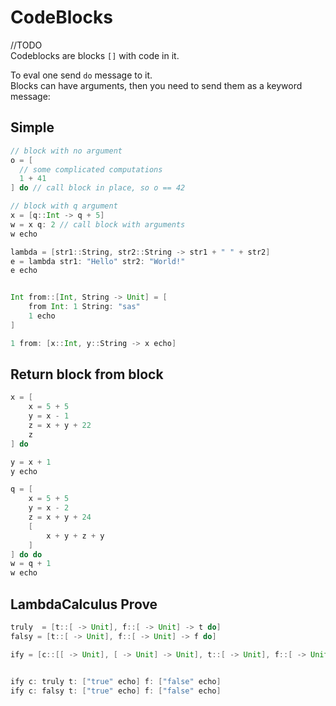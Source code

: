 # CodeBlocks
//TODO  
Codeblocks are blocks `[]` with code in it.

To eval one send `do` message to it.  
Blocks can have arguments, then you need to send them as a keyword message:  
## Simple 
```Scala
// block with no argument
o = [
  // some complicated computations
  1 + 41
] do // call block in place, so o == 42

// block with q argument
x = [q::Int -> q + 5]
w = x q: 2 // call block with arguments
w echo

lambda = [str1::String, str2::String -> str1 + " " + str2]
e = lambda str1: "Hello" str2: "World!"
e echo


Int from::[Int, String -> Unit] = [
    from Int: 1 String: "sas"
    1 echo
]

1 from: [x::Int, y::String -> x echo]
```

## Return block from block
```Scala
x = [
    x = 5 + 5
    y = x - 1
    z = x + y + 22
    z
] do

y = x + 1
y echo

q = [
    x = 5 + 5
    y = x - 2
    z = x + y + 24
    [
        x + y + z + y
    ]
] do do
w = q + 1
w echo


```

## LambdaCalculus Prove
```Scala
truly  = [t::[ -> Unit], f::[ -> Unit] -> t do]
falsy = [t::[ -> Unit], f::[ -> Unit] -> f do]

ify = [c::[[ -> Unit], [ -> Unit] -> Unit], t::[ -> Unit], f::[ -> Unit] -> c x: t y: f]


ify c: truly t: ["true" echo] f: ["false" echo]
ify c: falsy t: ["true" echo] f: ["false" echo]

```

